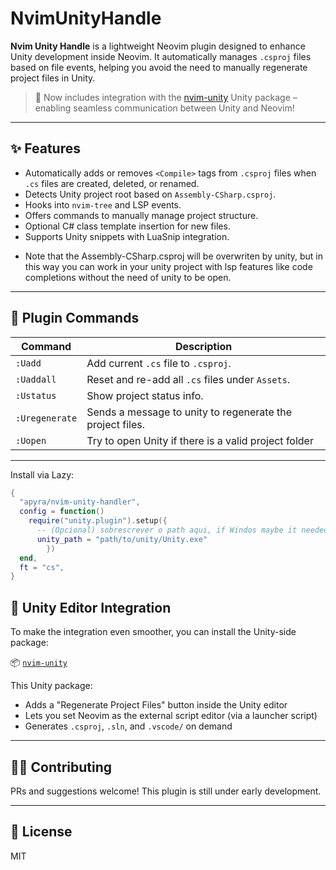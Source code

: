 # NvimUnityHandle

**Nvim Unity Handle** is a lightweight Neovim plugin designed to enhance Unity development inside Neovim. It automatically manages `.csproj` files based on file events, helping you avoid the need to manually regenerate project files in Unity.

> 🧩 Now includes integration with the [nvim-unity](https://github.com/apyra/nvim-unity) Unity package – enabling seamless communication between Unity and Neovim!

---

## ✨ Features

- Automatically adds or removes `<Compile>` tags from `.csproj` files when `.cs` files are created, deleted, or renamed.
- Detects Unity project root based on `Assembly-CSharp.csproj`.
- Hooks into `nvim-tree` and LSP events.
- Offers commands to manually manage project structure.
- Optional C# class template insertion for new files.
- Supports Unity snippets with LuaSnip integration.

* Note that the Assembly-CSharp.csproj will be overwriten by unity, but in this way you can work in your unity project with lsp features like code completions without the need of unity to be open.

---

## 🔧 Plugin Commands

| Command        | Description |
|----------------|-------------|
| `:Uadd`        | Add current `.cs` file to `.csproj`. |
| `:Uaddall`     | Reset and re-add all `.cs` files under `Assets`. |
| `:Ustatus`     | Show project status info. 
| `:Uregenerate` | Sends a message to unity to regenerate the project files. |
| `:Uopen`       | Try to open Unity if there is a valid project folder  |

---

Install via Lazy:

```lua
{
  "apyra/nvim-unity-handler",
  config = function()
    require("unity.plugin").setup({
      -- (Opcional) sobrescrever o path aqui, if Windos maybe it needed to use :Uopen
      unity_path = "path/to/unity/Unity.exe"
        })
  end,
  ft = "cs",
}
```

## 🧩 Unity Editor Integration

To make the integration even smoother, you can install the Unity-side package:

📦 [`nvim-unity`](https://github.com/apyra/nvim-unity)

This Unity package:

- Adds a "Regenerate Project Files" button inside the Unity editor
- Lets you set Neovim as the external script editor (via a launcher script)
- Generates `.csproj`, `.sln`, and `.vscode/` on demand

---

## 🧑‍💻 Contributing
PRs and suggestions welcome! This plugin is still under early development.

---

## 📜 License
MIT








